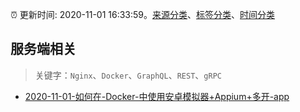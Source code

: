 :alarm_clock: 更新时间: 2020-11-01 16:33:59。[来源分类](../README.md)、[标签分类](../TAGS.md)、[时间分类](../TIMELINE.md)

## 服务端相关


> 关键字：`Nginx`、`Docker`、`GraphQL`、`REST`、`gRPC`



- [2020-11-01-如何在-Docker-中使用安卓模拟器+Appium+多开-app](https://www.v2ex.com/t/720798) 